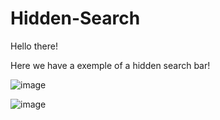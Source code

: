 # Hidden-Search

Hello there!
  
  Here we have a exemple of a hidden search bar! 
  
  ![image](https://user-images.githubusercontent.com/91291326/211172441-04dd5562-d17d-414f-ae07-7a5ba5c29039.png)

![image](https://user-images.githubusercontent.com/91291326/211172445-b59877d5-7507-44b0-96db-8f4eac3f2821.png)


